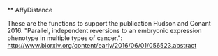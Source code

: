 ** AffyDistance

These are the functions to support the publication Hudson and Conant 2016. "Parallel, independent reversions 
to an embryonic expression phenotype in multiple types of cancer.": 
http://www.biorxiv.org/content/early/2016/06/01/056523.abstract

